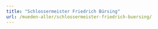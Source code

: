 ```yaml
---
title: "Schlossermeister Friedrich Bürsing"
url: /mueden-aller/schlossermeister-friedrich-buersing/
---
```

